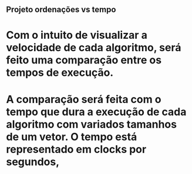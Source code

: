 ## Projeto ordenações vs tempo
#
# Com o intuito de visualizar a velocidade de cada algoritmo, será feito uma comparação entre os tempos de execução.
# A comparação será feita com o tempo que dura a execução de cada algoritmo com variados tamanhos de um vetor. O tempo está representado em clocks por segundos,